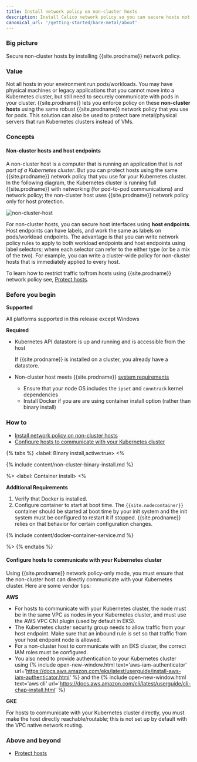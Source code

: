 ```yaml
---
title: Install network policy on non-cluster hosts
description: Install Calico network policy so you can secure hosts not in a cluster.
canonical_url: '/getting-started/bare-metal/about'
---
```


### Big picture

Secure non-cluster hosts by installing {{site.prodname}} network policy.

### Value

Not all hosts in your environment run pods/workloads. You may have physical machines or legacy applications that you cannot move into a Kubernetes cluster, but still need to securely communicate with pods in your cluster. {{site.prodname}} lets you enforce policy on these **non-cluster hosts** using the same robust {{site.prodname}} network policy that you use for pods. This solution can also be used to protect bare metal/physical servers that run Kubernetes clusters instead of VMs.

### Concepts

#### Non-cluster hosts and host endpoints

A non-cluster host is a computer that is running an application that is *not part of a Kubernetes cluster*. But you can protect hosts using the same {{site.prodname}} network policy that you use for your Kubernetes cluster. In the following diagram, the Kubernetes cluster is running full {{site.prodname}} with networking (for pod-to-pod communications) and network policy; the non-cluster host uses {{site.prodname}} network policy only for host protection. 

![non-cluster-host]({{site.baseurl}}/images/non-cluster-host.png)

For non-cluster hosts, you can secure host interfaces using **host endpoints**. Host endpoints can have labels, and work the same as labels on pods/workload endpoints. The advantage is that you can write network policy rules to apply to both workload endpoints and host endpoints using label selectors; where each selector can refer to the either type (or be a mix of the two). For example, you can write a cluster-wide policy for non-cluster hosts that is immediately applied to every host. 

To learn how to restrict traffic to/from hosts using {{site.prodname}} network policy see, [Protect hosts]({{site.baseurl}}/security/protect-hosts). 

### Before you begin

**Supported**

All platforms supported in this release except Windows

**Required**

- Kubernetes API datastore is up and running and is accessible from the host
  
  If {{site.prodname}} is installed on a cluster, you already have a datastore.

- Non-cluster host meets {{site.prodname}} [system requirements]({{site.baseurl}}/getting-started/bare-metal/about) 
  - Ensure that your node OS includes the `ipset` and `conntrack` kernel dependencies
  - Install Docker if you are are using container install option (rather than binary install)  

### How to

- [Install network policy on non-cluster hosts](#install-network-policy-on-non-cluster-hosts)
- [Configure hosts to communicate with your Kubernetes cluster](#configure-hosts-to-communicate-with-your-kubernetes-cluster)

{% tabs %}
  <label: Binary install,active:true>
  <%

{% include content/non-cluster-binary-install.md %}

%>
  <label: Container install>
  <%

**Additional Requirements**
1. Verify that Docker is installed.
1. Configure container to start at boot time.
    The `{{site.nodecontainer}}` container should be started at boot time by your init system and the init system must be configured to restart it if stopped. {{site.prodname}} relies on that behavior for certain configuration changes.

{% include content/docker-container-service.md %}

%>
  {% endtabs %}

#### Configure hosts to communicate with your Kubernetes cluster

Using {{site.prodname}} network policy-only mode, you must ensure that the non-cluster host can directly communicate with your Kubernetes cluster. Here are some vendor tips:

**AWS**

- For hosts to communicate with your Kubernetes cluster, the node must be in the same VPC as nodes in your Kubernetes cluster, and must use the AWS VPC CNI plugin (used by default in EKS). 
- The Kubernetes cluster security group needs to allow traffic from your host endpoint. Make sure that an inbound rule is set so that traffic from your host endpoint node is allowed.
- For a non-cluster host to communicate with an EKS cluster, the correct IAM roles must be configured.
- You also need to provide authentication to your Kubernetes cluster using {% include open-new-window.html text='aws-iam-authenticator' url='https://docs.aws.amazon.com/eks/latest/userguide/install-aws-iam-authenticator.html' %} and the {% include open-new-window.html text='aws cli' url='https://docs.aws.amazon.com/cli/latest/userguide/cli-chap-install.html' %} 

**GKE**

For hosts to communicate with your Kubernetes cluster directly, you must make the host directly reachable/routable; this is not set up by default with the VPC native network routing.

### Above and beyond 

- [Protect hosts]({{site.baseurl}}/security/protect-hosts)
